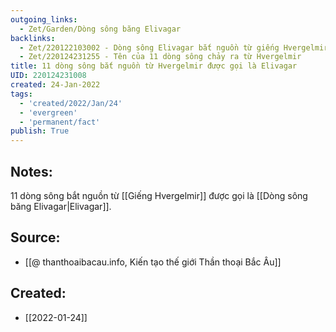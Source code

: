 ```yaml
---
outgoing_links:
  - Zet/Garden/Dòng sông băng Elivagar
backlinks:
  - Zet/220122103002 - Dòng sông Elivagar bắt nguồn từ giếng Hvergelmir
  - Zet/220124231255 - Tên của 11 dòng sông chảy ra từ Hvergelmir
title: 11 dòng sông bắt nguồn từ Hvergelmir được gọi là Elivagar
UID: 220124231008
created: 24-Jan-2022
tags:
  - 'created/2022/Jan/24'
  - 'evergreen'
  - 'permanent/fact'
publish: True
---
```

## Notes:
11 dòng sông bắt nguồn từ [[Giếng Hvergelmir]] được gọi là [[Dòng sông băng Elivagar|Elivagar]].

## Source:
- [[@ thanthoaibacau.info, Kiến tạo thế giới  Thần thoại Bắc Âu]]



## Created:
- [[2022-01-24]]
